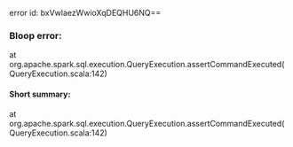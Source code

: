 error id: bxVwlaezWwioXqDEQHU6NQ==
### Bloop error:

at org.apache.spark.sql.execution.QueryExecution.assertCommandExecuted(QueryExecution.scala:142)
#### Short summary: 

at org.apache.spark.sql.execution.QueryExecution.assertCommandExecuted(QueryExecution.scala:142)